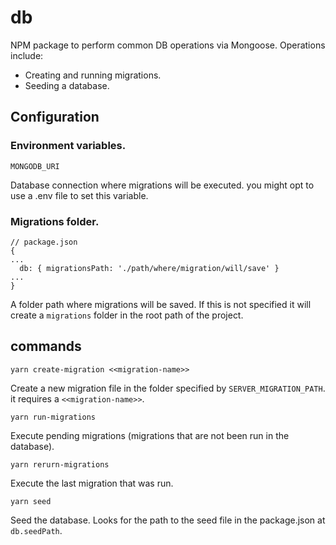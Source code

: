 # db
NPM package to perform common DB operations via Mongoose. Operations include:
- Creating and running migrations.
- Seeding a database.

## Configuration

### Environment variables.

`MONGODB_URI`

Database connection where migrations will be executed. you might opt to use a .env file to set this variable.

### Migrations folder.

```
// package.json
{
...
  db: { migrationsPath: './path/where/migration/will/save' }
...
}
```

A folder path where migrations will be saved. If this is not specified it will create a `migrations` folder in the
root path of the project.

## commands

`yarn create-migration <<migration-name>>`

Create a new migration file in the folder specified by `SERVER_MIGRATION_PATH`. it requires a `<<migration-name>>`.

`yarn run-migrations`

Execute pending migrations (migrations that are not been run in the database). 

`yarn rerurn-migrations`

Execute the last migration that was run.

`yarn seed`

Seed the database. Looks for the path to the seed file in the package.json at `db.seedPath`.